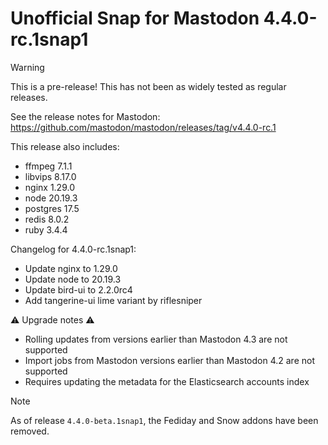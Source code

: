 # Unofficial Snap for Mastodon 4.4.0-rc.1snap1

> [!WARNING]
> This is a pre-release! This has not been as widely tested as regular releases.

See the release notes for Mastodon: https://github.com/mastodon/mastodon/releases/tag/v4.4.0-rc.1

This release also includes:

* ffmpeg 7.1.1
* libvips 8.17.0
* nginx 1.29.0
* node 20.19.3
* postgres 17.5
* redis 8.0.2
* ruby 3.4.4

Changelog for 4.4.0-rc.1snap1:

* Update nginx to 1.29.0
* Update node to 20.19.3
* Update bird-ui to 2.2.0rc4
* Add tangerine-ui lime variant by riflesniper

⚠️ Upgrade notes ⚠️

* Rolling updates from versions earlier than Mastodon 4.3 are not supported
* Import jobs from Mastodon versions earlier than Mastodon 4.2 are not supported
* Requires updating the metadata for the Elasticsearch accounts index

> [!NOTE]
> As of release `4.4.0-beta.1snap1`, the Fediday and Snow addons have been removed.
